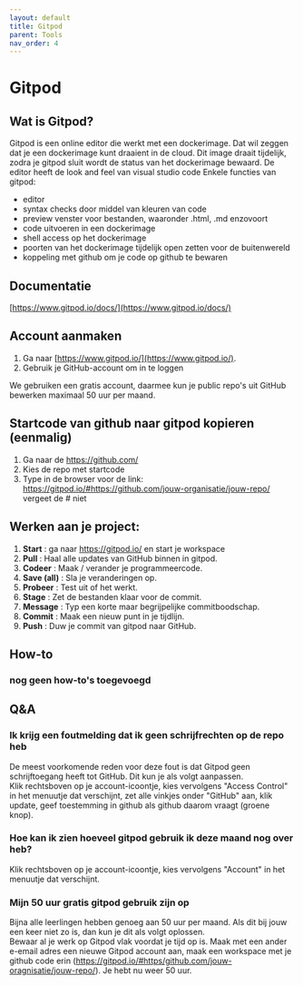 ```yaml
---
layout: default
title: Gitpod
parent: Tools
nav_order: 4
---
```


# Gitpod
## Wat is Gitpod?
Gitpod is een online editor die werkt met een dockerimage.
Dat wil zeggen dat je een dockerimage kunt draaient in de cloud. Dit image draait tijdelijk, zodra je gitpod sluit wordt de status van het dockerimage bewaard.
De editor heeft de look and feel van visual studio code
Enkele functies van gitpod:
- editor
- syntax checks door middel van kleuren van code
- preview venster voor bestanden, waaronder .html, .md enzovoort
- code uitvoeren in een dockerimage
- shell access op het dockerimage
- poorten van het dockerimage tijdelijk open zetten voor de buitenwereld
- koppeling met github om je code op github te bewaren

## Documentatie
[https://www.gitpod.io/docs/](https://www.gitpod.io/docs/)

## Account aanmaken
1. Ga naar [https://www.gitpod.io/](https://www.gitpod.io/).
2. Gebruik je GitHub-account om in te loggen

We gebruiken een gratis account, daarmee kun je public repo's uit GitHub bewerken maximaal 50 uur per maand.

## Startcode van github naar gitpod kopieren (eenmalig)
1. Ga naar de https://github.com/
2. Kies de repo met startcode
3. Type in de browser voor de link: https://gitpod.io/#https://github.com/jouw-organisatie/jouw-repo/ \
vergeet de # niet

## Werken aan je project:
1. **Start** : ga naar https://gitpod.io/ en start je workspace
2. **Pull** : Haal alle updates van GitHub binnen in gitpod.
3. **Codeer** : Maak / verander je programmeercode.
4. **Save (all)** : Sla je veranderingen op.
5. **Probeer** : Test uit of het werkt.
6. **Stage** : Zet de bestanden klaar voor de commit.
7. **Message** : Typ een korte maar begrijpelijke commitboodschap.
8. **Commit** : Maak een nieuw punt in je tijdlijn.
9. **Push** : Duw je commit van gitpod naar GitHub.

## How-to
### nog geen how-to's toegevoegd

## Q&A
### Ik krijg een foutmelding dat ik geen schrijfrechten op de repo heb
De meest voorkomende reden voor deze fout is dat Gitpod geen schrijftoegang heeft tot GitHub. Dit kun je als volgt aanpassen.\
Klik rechtsboven op je account-icoontje, kies vervolgens "Access Control" in het menuutje dat verschijnt, 
zet alle vinkjes onder "GitHub" aan, klik update, geef toestemming in github als github daarom vraagt (groene knop).
### Hoe kan ik zien hoeveel gitpod gebruik ik deze maand nog over heb?
Klik rechtsboven op je account-icoontje, kies vervolgens "Account" in het menuutje dat verschijnt.
### Mijn 50 uur gratis gitpod gebruik zijn op
Bijna alle leerlingen hebben genoeg aan 50 uur per maand. Als dit bij jouw een keer niet zo is, dan kun je dit als volgt oplossen.\
Bewaar al je werk op Gitpod vlak voordat je tijd op is. Maak met een ander e-email adres een nieuwe Gitpod account aan, 
maak een workspace met je github code erin (https://gitpod.io/#https/github.com/jouw-oragnisatie/jouw-repo/). Je hebt nu weer 50 uur.

